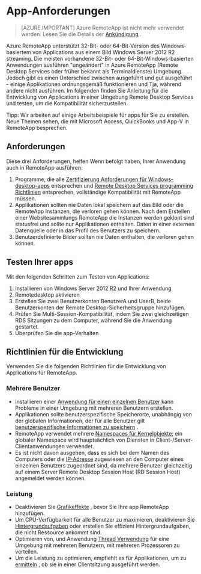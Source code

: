 
<properties
    pageTitle="App-Anforderungen für Azure RemoteApp | Microsoft Azure"
    description="Erfahren Sie mehr über die Anforderungen für apps, die Sie in Azure RemoteApp verwenden möchten."
    services="remoteapp"
    documentationCenter=""
    authors="lizap"
    manager="mbaldwin" />

<tags
    ms.service="remoteapp"
    ms.workload="compute"
    ms.tgt_pltfrm="na"
    ms.devlang="na"
    ms.topic="article"
    ms.date="08/15/2016"
    ms.author="elizapo" />



# <a name="app-requirements"></a>App-Anforderungen

> [AZURE.IMPORTANT]
> Azure RemoteApp ist nicht mehr verwendet werden. Lesen Sie die Details der [Ankündigung](https://go.microsoft.com/fwlink/?linkid=821148) .

Azure RemoteApp unterstützt 32-Bit- oder 64-Bit-Version des Windows-basiertem von Applications aus einem Bild Windows Server 2012 R2 streaming. Die meisten vorhandene 32-Bit- oder 64-Bit-Windows-basierten Anwendungen ausführen "ungeändert" in Azure RemoteApp (Remote Desktop Services oder früher bekannt als Terminaldienste) Umgebung. Jedoch gibt es einen Unterschied zwischen ausgeführt und gut ausgeführt - einige Applikationen ordnungsgemäß funktionieren und Tja, während andere nicht ausführen. Im folgenden finden Sie Anleitung für die Entwicklung von Applications in einer Umgebung Remote Desktop Services und testen, um die Kompatibilität sicherzustellen.

Tipp: Wir arbeiten auf einige Arbeitsbeispiele für apps für Sie zu erstellen. Neue Themen sehen, die mit Microsoft Access, QuickBooks und App-V in RemoteApp besprechen.

## <a name="requirements"></a>Anforderungen
Diese drei Anforderungen, helfen Wenn befolgt haben, Ihrer Anwendung auch in RemoteApp ausführen:

1.  Programme, die alle [Zertifizierung Anforderungen für Windows-desktop-apps](https://msdn.microsoft.com/library/windows/desktop/hh749939.aspx) entsprechen und [Remote Desktop Services programming Richtlinien](https://msdn.microsoft.com/library/aa383490.aspx) entsprechen, vollständige Kompatibilität mit RemoteApp müssen.
2.  Applikationen sollten nie Daten lokal speichern auf das Bild oder die RemoteApp Instanzen, die verloren gehen können.  Nach dem Erstellen einer Websitesammlungs RemoteApp die Instanzen werden geklont sind statusfrei und sollte nur Applikationen enthalten. Daten in einer externen Datenquelle oder in das Profil des Benutzers zu speichern.
3.  Benutzerdefinierte Bilder sollten nie Daten enthalten, die verloren gehen können.  

## <a name="testing-your-apps"></a>Testen Ihrer apps
Mit den folgenden Schritten zum Testen von Applications:

1.  Installieren von Windows Server 2012 R2 und Ihrer Anwendung
2.  Remotedesktop aktivieren
3.  Erstellen Sie zwei Benutzerkonten BenutzerA und UserB, beide Benutzerkonten der Remote Desktop-Sicherheitsgruppe hinzufügen.
4.  Prüfen Sie Multi-Session-Kompatibilität, indem Sie zwei gleichzeitigen RDS Sitzungen zu dem Computer, während Sie die Anwendung gestartet.
5.  Überprüfen Sie die app-Verhalten

## <a name="application-development-guidelines"></a>Richtlinien für die Entwicklung
Verwenden Sie die folgenden Richtlinien für die Entwicklung von Applications für RemoteApp.

### <a name="multiple-users"></a>Mehrere Benutzer

- Installieren einer [Anwendung für einen einzelnen Benutzer ](https://msdn.microsoft.com/library/aa380661.aspx)kann Probleme in einer Umgebung mit mehreren Benutzern erstellen.
- Applikationen sollte benutzerspezifische Speicherorte, unabhängig von der globalen Informationen, der für alle Benutzer gilt [benutzerspezifische Informationen zu speichern](https://msdn.microsoft.com/library/aa383452.aspx) .
- RemoteApp verwendet mehrere [Namespaces für Kernelobjekte](https://msdn.microsoft.com/library/aa382954.aspx); ein globaler Namespace wird hauptsächlich von Diensten in Client-/Server-Clientanwendungen verwendet.
- Es ist nicht davon ausgehen, dass es sich bei dem Namen des Computers oder die [IP-Adresse](https://msdn.microsoft.com/library/aa382942.aspx) zugewiesen an den Computer eines einzelnen Benutzers zugeordnet sind, da mehrere Benutzer gleichzeitig auf einem Server Remote Desktop Session Host (RD Session Host) angemeldet werden können.

### <a name="performance"></a>Leistung
- Deaktivieren Sie [Grafikeffekte](https://msdn.microsoft.com/library/aa380822.aspx) , bevor Sie Ihre app RemoteApp hinzufügen.
- Um CPU-Verfügbarkeit für alle Benutzer zu maximieren, deaktivieren Sie [Hintergrundaufgaben](https://msdn.microsoft.com/library/aa380665.aspx) oder erstellen Sie effizient Hintergrundaufgaben, die nicht Ressource ankommt sind.
- Optimieren von, und Anwendung [Thread Verwendung](https://msdn.microsoft.com/library/aa383520.aspx) für eine Umgebung mit mehreren Benutzern, mit mehreren Prozessoren zu verteilen.
- Um die Leistung zu optimieren, empfiehlt es für Applikationen, um zu [ermitteln](https://msdn.microsoft.com/library/aa380798.aspx) , ob sie in einer Clientsitzung ausgeführt werden.
